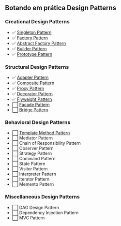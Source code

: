 ## Botando em prática Design Patterns
### Creational Design Patterns

- :white_check_mark: [Singleton Pattern](https://www.journaldev.com/1377/java-singleton-design-pattern-best-practices-examples)
- :white_check_mark: [Factory Pattern](https://www.journaldev.com/1392/factory-design-pattern-in-java)
- :white_check_mark: [Abstract Factory Pattern](https://www.journaldev.com/1418/abstract-factory-design-pattern-in-java)
- :white_check_mark: [Builder Pattern](https://www.journaldev.com/1425/builder-design-pattern-in-java)
- :white_check_mark: [Prototype Pattern](https://www.journaldev.com/1440/prototype-design-pattern-in-java)

### Structural Design Patterns
- :white_check_mark: [Adapter Pattern](https://www.journaldev.com/1487/adapter-design-pattern-java)
- :white_check_mark: [Composite Pattern](https://www.journaldev.com/1535/composite-design-pattern-in-java)
- :white_check_mark: [Proxy Pattern](https://www.journaldev.com/1572/proxy-design-pattern)
- :white_check_mark: [Decorator Pattern](https://www.journaldev.com/1540/decorator-design-pattern-in-java-example)
- :white_check_mark: [Flyweight Pattern](https://www.journaldev.com/1562/flyweight-design-pattern-java)
- :white_large_square: [Facade Pattern](https://www.journaldev.com/1557/facade-design-pattern-in-java)
- :white_large_square: [Bridge Pattern]()

### Behavioral Design Patterns
- :white_large_square: [Template Method Pattern]()
- :white_large_square: Mediator Pattern
- :white_large_square: Chain of Responsibility Pattern
- :white_large_square: Observer Pattern
- :white_large_square: Strategy Pattern
- :white_large_square: Command Pattern
- :white_large_square: State Pattern
- :white_large_square: Visitor Pattern
- :white_large_square: Interpreter Pattern
- :white_large_square: Iterator Pattern
- :white_large_square: Memento Pattern

### Miscellaneous Design Patterns
- :white_large_square: DAO Design Pattern
- :white_large_square: Dependency Injection Pattern
- :white_large_square: MVC Pattern
